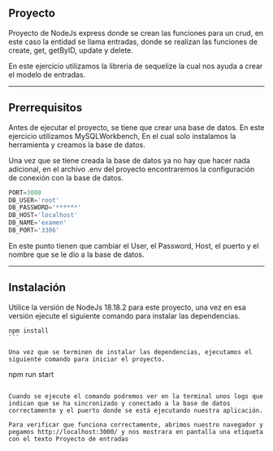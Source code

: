 ## Proyecto

Proyecto de NodeJs express donde se crean las funciones para un crud, en este caso la entidad se llama entradas, donde se realizan las funciones de create, get, getByID, update y delete.

En este ejercicio utilizamos la librería de sequelize la cual nos ayuda a crear el modelo de entradas.

---

## Prerrequisitos

Antes de ejecutar el proyecto, se tiene que crear una base de datos. En este ejercicio utilizamos MySQLWorkbench, En el cual solo instalamos la herramienta y creamos la base de datos.

Una vez que se tiene creada la base de datos ya no hay que hacer nada adicional, en el archivo .env del proyecto encontraremos la configuración de conexión con la base de datos.

```JavaScript
PORT=3000
DB_USER='root'
DB_PASSWORD='******'
DB_HOST='localhost'
DB_NAME='examen'
DB_PORT='3306'
```

En este punto tienen que cambiar el User, el Password, Host, el puerto y el nombre que se le dio a la base de datos.

---

## Instalación

Utilice la versión de NodeJs 18.18.2 para este proyecto, una vez en esa versión ejecute el siguiente comando para instalar las dependencias.

````
npm install
```

Una vez que se terminen de instalar las dependencias, ejecutamos el siguiente comando para iniciar el proyecto.

````
npm run start
```

Cuando se ejecute el comando podremos ver en la terminal unos logs que indican que se ha sincronizado y conectado a la base de datos correctamente y el puerto donde se está ejecutando nuestra aplicación.

Para verificar que funciona correctamente, abrimos nuestro navegador y pegamos http://localhost:3000/ y nos mostrara en pantalla una etiqueta con el texto Proyecto de entradas

